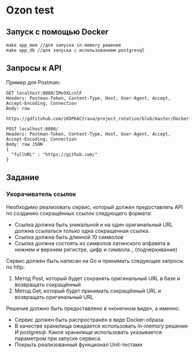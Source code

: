 # Ozon test


## Запуск с помощью Docker

```
make app_mem //для запуска in-memory решения
make app_db //для запуска с использованием postgresql
```

## Запросы к API

Пример для Postman:

```
GET localhost:8080/IMvOXLcnlF
Headers: Postman-Token, Content-Type, Host, User-Agent, Accept, Accept-Encoding, Connection
Body: raw
    https://gdfitvhub.com/iKOPKACtraxa/project_rotation/blob/master/Dockerfile

POST localhost:8080/
Headers: Postman-Token, Content-Type, Host, User-Agent, Accept, Accept-Encoding, Connection
Body: raw JSON
{
  "fullURL" : "https://github.com/"
}
```


## Задание

### Укорачиватель ссылок

Необходимо реализовать сервис, который должен предоставлять API по созданию сокращённых ссылок следующего формата:
- Ссылка должна быть уникальной и на один оригинальный URL должна ссылаться только одна сокращенная ссылка.
- Ссылка должна быть длинной 10 символов
- Ссылка должна состоять из символов латинского алфавита в нижнем и верхнем регистре, цифр и символа _ (подчеркивание)

Сервис должен быть написан на Go и принимать следующие запросы по http:
1. Метод Post, который будет сохранять оригинальный URL в базе и возвращать сокращённый
2. Метод Get, который будет принимать сокращённый URL и возвращать оригинальный URL

Решение должно быть предоставлено в «конечном виде», а именно:
- Сервис должен быть распространён в виде Docker-образа 
- В качестве хранилища ожидается использовать in-memory решение И postgresql. Какое хранилище использовать указывается параметром при запуске сервиса. 
- Покрыть реализованный функционал Unit-тестами
